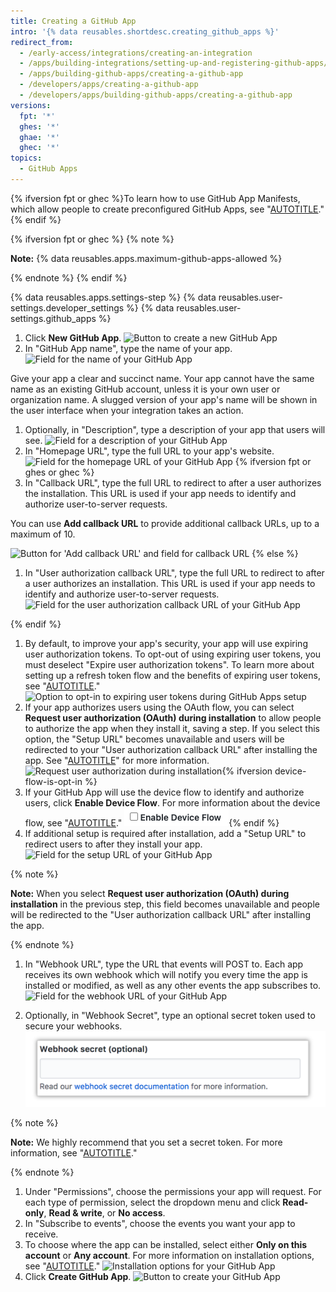 ```yaml
---
title: Creating a GitHub App
intro: '{% data reusables.shortdesc.creating_github_apps %}'
redirect_from:
  - /early-access/integrations/creating-an-integration
  - /apps/building-integrations/setting-up-and-registering-github-apps/registering-github-apps
  - /apps/building-github-apps/creating-a-github-app
  - /developers/apps/creating-a-github-app
  - /developers/apps/building-github-apps/creating-a-github-app
versions:
  fpt: '*'
  ghes: '*'
  ghae: '*'
  ghec: '*'
topics:
  - GitHub Apps
---
```

{% ifversion fpt or ghec %}To learn how to use GitHub App Manifests, which allow people to create preconfigured GitHub Apps, see "[AUTOTITLE](/apps/creating-github-apps/creating-github-apps/creating-a-github-app-from-a-manifest)."{% endif %}

{% ifversion fpt or ghec %}
{% note %}

  **Note:** {% data reusables.apps.maximum-github-apps-allowed %}

{% endnote %}
{% endif %}

{% data reusables.apps.settings-step %}
{% data reusables.user-settings.developer_settings %}
{% data reusables.user-settings.github_apps %}
1. Click **New GitHub App**.
![Button to create a new GitHub App](/assets/images/github-apps/github_apps_new.png)
1. In "GitHub App name", type the name of your app.
![Field for the name of your GitHub App](/assets/images/github-apps/github_apps_app_name.png)

  Give your app a clear and succinct name. Your app cannot have the same name as an existing GitHub account, unless it is your own user or organization name. A slugged version of your app's name will be shown in the user interface when your integration takes an action.

1. Optionally, in "Description", type a description of your app that users will see.
![Field for a description of your GitHub App](/assets/images/github-apps/github_apps_description.png)
1. In "Homepage URL", type the full URL to your app's website.
![Field for the homepage URL of your GitHub App](/assets/images/github-apps/github_apps_homepage_url.png)
{% ifversion fpt or ghes or ghec %}
1. In "Callback URL", type the full URL to redirect to after a user authorizes the installation. This URL is used if your app needs to identify and authorize user-to-server requests.

  You can use **Add callback URL** to provide additional callback URLs, up to a maximum of 10.

  ![Button for 'Add callback URL' and field for callback URL](/assets/images/github-apps/github_apps_callback_url_multiple.png)
{% else %}
1. In "User authorization callback URL", type the full URL to redirect to after a user authorizes an installation. This URL is used if your app needs to identify and authorize user-to-server requests.
![Field for the user authorization callback URL of your GitHub App](/assets/images/github-apps/github_apps_user_authorization.png)

{% endif %}
1. By default, to improve your app's security, your app will use expiring user authorization tokens. To opt-out of using expiring user tokens, you must deselect "Expire user authorization tokens". To learn more about setting up a refresh token flow and the benefits of expiring user tokens, see "[AUTOTITLE](/apps/creating-github-apps/authenticating-with-a-github-app/refreshing-user-to-server-access-tokens)."
  ![Option to opt-in to expiring user tokens during GitHub Apps setup](/assets/images/github-apps/expire-user-tokens-selection.png)
1. If your app authorizes users using the OAuth flow, you can select **Request user authorization (OAuth) during installation** to allow people to authorize the app when they install it, saving a step. If you select this option, the "Setup URL" becomes unavailable and users will be redirected to your "User authorization callback URL" after installing the app. See "[AUTOTITLE](/apps/maintaining-github-apps/installing-github-apps#authorizing-users-during-installation)" for more information.
![Request user authorization during installation](/assets/images/github-apps/github_apps_request_auth_upon_install.png){% ifversion device-flow-is-opt-in %}
1. If your GitHub App will use the device flow to identify and authorize users, click **Enable Device Flow**. For more information about the device flow, see "[AUTOTITLE](/apps/oauth-apps/building-oauth-apps/authorizing-oauth-apps#device-flow)."
  ![Screenshot showing field for enabling device flow](/assets/images/oauth-apps/enable-device-flow.png){% endif %}
1. If additional setup is required after installation, add a "Setup URL" to redirect users to after they install your app.
![Field for the setup URL of your GitHub App ](/assets/images/github-apps/github_apps_setup_url.png)

  {% note %}

  **Note:** When you select **Request user authorization (OAuth) during installation** in the previous step, this field becomes unavailable and people will be redirected to the "User authorization callback URL" after installing the app.

  {% endnote %}

1. In "Webhook URL", type the URL that events will POST to. Each app receives its own webhook which will notify you every time the app is installed or modified, as well as any other events the app subscribes to.
![Field for the webhook URL of your GitHub App](/assets/images/github-apps/github_apps_webhook_url.png)

1. Optionally, in "Webhook Secret", type an optional secret token used to secure your webhooks.
![Field to add a secret token for your webhook](/assets/images/github-apps/github_apps_webhook_secret.png)

  {% note %}

  **Note:** We highly recommend that you set a secret token. For more information, see "[AUTOTITLE](/webhooks-and-events/webhooks/securing-your-webhooks)."

  {% endnote %}

1. Under "Permissions", choose the permissions your app will request. For each type of permission, select the dropdown menu and click **Read-only**, **Read & write**, or **No access**.
1. In "Subscribe to events", choose the events you want your app to receive.
1. To choose where the app can be installed, select either **Only on this account** or **Any account**. For more information on installation options, see "[AUTOTITLE](/apps/creating-github-apps/creating-github-apps/making-a-github-app-public-or-private)."
![Installation options for your GitHub App](/assets/images/github-apps/github_apps_installation_options.png)
1. Click **Create GitHub App**.
![Button to create your GitHub App](/assets/images/github-apps/github_apps_create_github_app.png)
